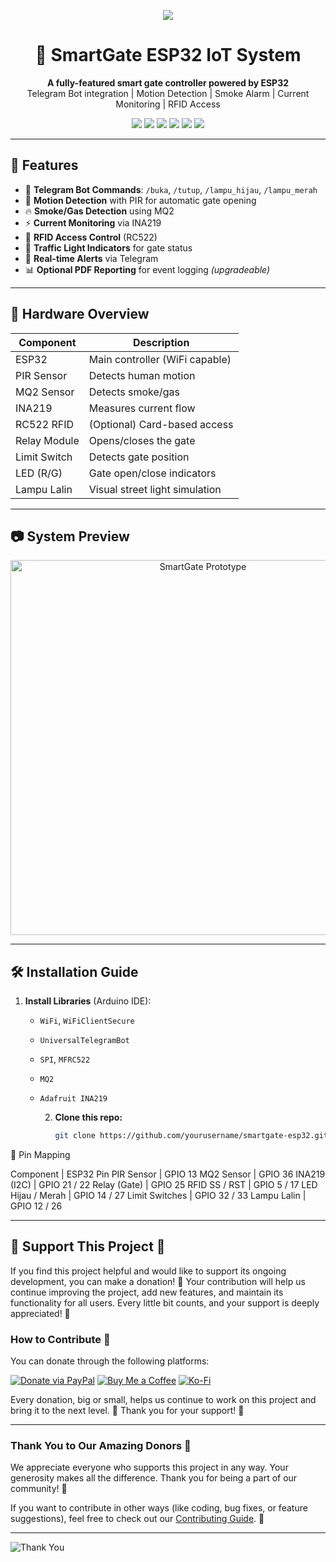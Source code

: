 <p align="center">
  <img src="https://readme-typing-svg.herokuapp.com/?center=true&lines=🔐+Smart+Security+Gate+System;ESP32+Smart+IoT+Pintu+Otomatis;Telegram+Control+%7C+Sensor+PIR+%7C+RFID+%7C+PDF+Log&font=Fira+Code&pause=1000&color=58A6FF&center=true&width=1000&height=50">
</p>

<h1 align="center">🔐 SmartGate ESP32 IoT System</h1>

<p align="center">
  <b>A fully-featured smart gate controller powered by ESP32</b><br>
  Telegram Bot integration | Motion Detection | Smoke Alarm | Current Monitoring | RFID Access
</p>

<p align="center">
  <img src="https://img.shields.io/badge/ESP32-Microcontroller-blue.svg?logo=espressif">
  <img src="https://img.shields.io/badge/License-MIT-green.svg">
  <img src="https://img.shields.io/badge/Platform-Arduino%7CEspressif-lightgrey">
  <img src="https://img.shields.io/badge/Control-Telegram-blue.svg?logo=telegram">
  <img src="https://img.shields.io/badge/Access-RFID-orange.svg?logo=nfc">
  <img src="https://img.shields.io/badge/Alert-Smoke%20%7C%20Current-red.svg">
</p>

---

## 🚀 Features

- 📲 **Telegram Bot Commands**: `/buka`, `/tutup`, `/lampu_hijau`, `/lampu_merah`
- 🚪 **Motion Detection** with PIR for automatic gate opening
- 🔥 **Smoke/Gas Detection** using MQ2
- ⚡ **Current Monitoring** via INA219
- 🛂 **RFID Access Control** (RC522)
- 🚦 **Traffic Light Indicators** for gate status
- 💬 **Real-time Alerts** via Telegram
- 📊 **Optional PDF Reporting** for event logging *(upgradeable)*

---

## 🧰 Hardware Overview

| Component     | Description                     |
|---------------|---------------------------------|
| ESP32         | Main controller (WiFi capable)  |
| PIR Sensor    | Detects human motion            |
| MQ2 Sensor    | Detects smoke/gas               |
| INA219        | Measures current flow           |
| RC522 RFID    | (Optional) Card-based access    |
| Relay Module  | Opens/closes the gate           |
| Limit Switch  | Detects gate position           |
| LED (R/G)     | Gate open/close indicators      |
| Lampu Lalin   | Visual street light simulation  |

---

## 📷 System Preview

<p align="center">
  <img src="https://your-image-link.com/prototype.jpg" width="600" alt="SmartGate Prototype"/>
</p>

---

## 🛠️ Installation Guide

1. **Install Libraries** (Arduino IDE):
   - `WiFi`, `WiFiClientSecure`
   - `UniversalTelegramBot`
   - `SPI`, `MFRC522`
   - `MQ2`
   - `Adafruit INA219`

     2. **Clone this repo:**
        ```bash
        git clone https://github.com/yourusername/smartgate-esp32.git

🧠 Pin Mapping

Component | ESP32 Pin
PIR Sensor | GPIO 13
MQ2 Sensor | GPIO 36
INA219 (I2C) | GPIO 21 / 22
Relay (Gate) | GPIO 25
RFID SS / RST | GPIO 5 / 17
LED Hijau / Merah | GPIO 14 / 27
Limit Switches | GPIO 32 / 33
Lampu Lalin | GPIO 12 / 26


---

## 🌟 Support This Project 🌟

If you find this project helpful and would like to support its ongoing development, you can make a donation! 💖 Your contribution will help us continue improving the project, add new features, and maintain its functionality for all users. Every little bit counts, and your support is deeply appreciated! 🙏

### How to Contribute 💸

You can donate through the following platforms:

[![Donate via PayPal](https://img.shields.io/badge/Donate-PayPal-blue?style=for-the-badge&logo=paypal)](https://www.paypal.com/donate?hosted_button_id=YOUR_PAYPAL_LINK)
[![Buy Me a Coffee](https://img.shields.io/badge/Buy%20Me%20a%20Coffee-Donate-yellow?style=for-the-badge&logo=buymeacoffee)](https://www.buymeacoffee.com/YOUR_USERNAME)
[![Ko-Fi](https://img.shields.io/badge/Donate-Ko--Fi-blue?style=for-the-badge&logo=ko-fi)](https://ko-fi.com/YOUR_USERNAME)

Every donation, big or small, helps us continue to work on this project and bring it to the next level. 🚀 Thank you for your support! 💖

---

### Thank You to Our Amazing Donors 🌟

We appreciate everyone who supports this project in any way. Your generosity makes all the difference. Thank you for being a part of our community! 💪

If you want to contribute in other ways (like coding, bug fixes, or feature suggestions), feel free to check out our [Contributing Guide](CONTRIBUTING.md). 🚀

---

![Thank You](https://user-images.githubusercontent.com/74038190/212897782-96581536-54a0-4b87-87b4-5e55f95e8a8b.gif)
